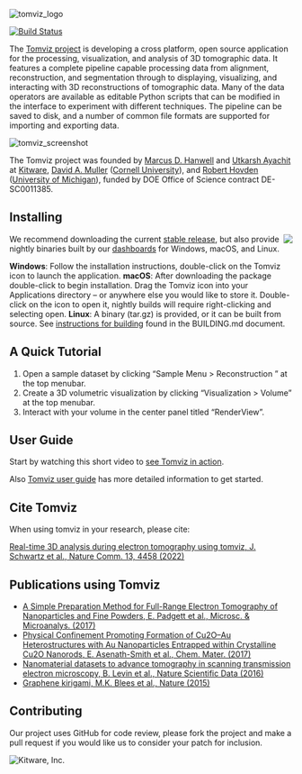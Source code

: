 ![tomviz_logo]

[![Build Status](https://dev.azure.com/OpenChemistry/tomviz/_apis/build/status/OpenChemistry.tomviz?branchName=master)](https://dev.azure.com/OpenChemistry/tomviz/_build/latest?definitionId=1&branchName=master)

The [Tomviz project][tomviz] is developing a cross platform, open source
application for the processing, visualization, and analysis of 3D tomographic
data. It features a complete pipeline capable processing data from alignment,
reconstruction, and segmentation through to displaying, visualizing, and
interacting with 3D reconstructions of tomographic data. Many of the data
operators are available as editable Python scripts that can be modified in
the interface to experiment with different techniques. The pipeline can be
saved to disk, and a number of common file formats are supported for
importing and exporting data.

![tomviz_screenshot]

The Tomviz project was founded by [Marcus D. Hanwell][Hanwell] and
[Utkarsh Ayachit][Ayachit] at [Kitware][Kitware], [David A.
Muller][Muller] ([Cornell University][Cornell]), and
[Robert Hovden][Hovden] ([University of Michigan][Michigan]),
funded by DOE Office of Science contract DE-SC0011385.

Installing
----------
<img align="right" src="https://github.com/OpenChemistry/tomviz/blob/master/docs/images/animation_nponcarbon1_small.gif">

We recommend downloading the current [stable release](../../releases),
but also provide nightly binaries built by our [dashboards][Dashboard] for
Windows, macOS, and Linux.

__Windows__: Follow the installation instructions, double-click on the Tomviz
icon to launch the application. __macOS__: After downloading the package
double-click to begin installation. Drag the Tomviz icon into your Applications
directory – or anywhere else you would like to store it. Double-click on the
icon to open it, nightly builds will require right-clicking and selecting open.
__Linux__: A binary (tar.gz) is provided, or it can be built from source. See
[instructions for building](BUILDING.md) found in the BUILDING.md document.

A Quick Tutorial
----------
  1. Open a sample dataset by clicking “Sample Menu > Reconstruction ” at the
     top menubar.
  2. Create a 3D volumetric visualization by clicking “Visualization > Volume”
     at the top menubar.
  3. Interact with your volume in the center panel titled “RenderView”.

User Guide
----------
Start by watching this short video to [see Tomviz in action][tomviz_in_action].

Also [Tomviz user guide](/docs/TomvizBasicUserGuide.pdf) has more detailed
information to get started.


Cite Tomviz
------------------------
When using tomviz in your research, please cite:

[Real-time 3D analysis during electron tomography using tomviz, J. Schwartz et al., Nature Comm. 13, 4458 (2022)](https://www.nature.com/articles/s41467-022-32046-0)

Publications using Tomviz
------------------------
- [A Simple Preparation Method for Full-Range Electron Tomography of Nanoparticles and Fine Powders, E. Padgett et al., Microsc. & Microanalys. (2017)](https://www.cambridge.org/core/journals/microscopy-and-microanalysis/article/simple-preparation-method-for-fullrange-electron-tomography-of-nanoparticles-and-fine-powders/918054E2B052A391B82467EB42FCB09C)
- [Physical Confinement Promoting Formation of Cu2O–Au Heterostructures with Au Nanoparticles Entrapped within Crystalline Cu2O Nanorods, E. Asenath-Smith et al., Chem. Mater. (2017)](http://pubs.acs.org/doi/abs/10.1021/acs.chemmater.6b03653)
- [Nanomaterial datasets to advance tomography in scanning transmission electron
  microscopy, B. Levin et al., Nature Scientific Data (2016)](http://www.nature.com/articles/sdata201641)
- [Graphene kirigami, M.K. Blees et al., Nature (2015)](http://www.nature.com/nature/journal/v524/n7564/full/nature14588.html)

Contributing
------------

Our project uses GitHub for code review, please fork the project and make a
pull request if you would like us to consider your patch for inclusion.

![Kitware, Inc.][KitwareLogo]

  [tomviz]: https://tomviz.org/ "The Tomviz project"
  [tomviz_logo]: https://github.com/OpenChemistry/tomviz/blob/master/tomviz/icons/tomvizfull.png "tomviz"
  [tomviz_screenshot]: https://github.com/OpenChemistry/tomviz/blob/master/docs/images/screencap_mac_wide_v0.6.0.gif "tomviz screenshot v0.6.0"
  [tomviz_in_action]: https://vimeo.com/189945022 "Tomviz in action"
  [Kitware]: http://kitware.com/ "Kitware, Inc."
  [KitwareLogo]: http://www.kitware.com/img/small_logo_over.png "Kitware"
  [Cornell]: http://www.aep.cornell.edu/
  [Michigan]: http://www.engin.umich.edu/
  [Hanwell]: http://www.kitware.com/company/team/hanwell.html
  [Ayachit]: http://www.kitware.com/company/team/ayachit.html
  [Muller]: http://muller.research.engineering.cornell.edu/
  [Hovden]: http://www.roberthovden.com/
  [Dashboard]: http://open.cdash.org/index.php?project=tomviz "tomviz dashboard"
